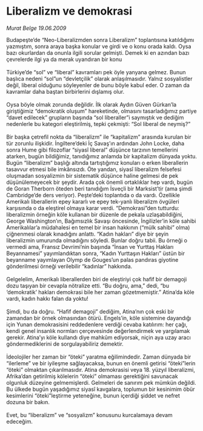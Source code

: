 # Liberalizm ve demokrasi

*Murat Belge 19.06.2009*

<div class="taraf_structure_2col_1zq">
<div class="margen_n">



 <p>Budapeşte’de “Neo-Liberalizmden sonra Liberalizm” toplantısına katıldığımı yazmıştım, sonra araya başka konular ve girdi ve o konu orada kaldı. Oysa bazı okurlardan da onunla ilgili sorular gelmişti. Demek ki en azından bazı çevrelerde ilgi ya da merak uyandıran bir konu <br/><br/>Türkiye’de “sol” ve “liberal” kavramları pek öyle yanyana gelmez. Bunun başlıca nedeni “sol”un “devletçilik” olarak anlaşılmasıdır. Yalnız sosyalistler değil, liberal olduğunu söyleyenler de bunu böyle kabul eder. O zaman da kavramlar daha baştan birbirlerini dışlamış olur. <br/><br/>Oysa böyle olmak zorunda değildir. İlk olarak Aydın Güven Gürkan’la giriştiğimiz “demokratik oluşum” hareketinde, olmasını tasarladığımız partiye “davet edilecek” grupların başında “sol liberaller”i saymıştık ve dediğim nedenlerle bu kategori eleştirilmiş, tepki çekmişti: “Sol liberal de neymiş?” <br/><br/>Bir başka çetrefil nokta da “liberalizm” ile “kapitalizm” arasında kurulan bir tür zorunlu ilişkidir. İngiltere’deki İç Savaş’ın ardından John Locke, daha sonra Hume gibi filozoflar “siyasî liberal” düşünce tarzının temellerini atarken, bugün bildiğimiz, tanıdığımız anlamda bir kapitalizm dünyada yoktu. Bugün “liberalizm” başlığı altında tartıştığımız konuları o erken liberallerin tasavvur etmesi bile imkânsızdı. Öte yandan, siyasî liberalizm felsefesi oluşmadan sosyalizmin bir sistematik düşünce haline gelmesi de pek düşünülemeyecek bir şeydir. Arada çok önemli ortaklıklar hep vardı, bugün de Goran Therborn öteden beri tanıdığım İsveçli bir Marksist’tir (ama şimdi Cambridge’de ders veriyor). Peşte’deki toplantıda o da vardı. Özellikle Amerikalı liberallerin epey kararlı ve epey tek-yanlı liberalizm övgüleri karşısında o da eleştirel olmaya karar verdi. “Demokrasi”den tutturdu: liberalizmin örneğin köle kullanan bir düzenle de pekala uzlaşabildiğini, George Washington’ın, Bağımsızlık Savaşı öncesinde, İngilizler’in köle sahibi Amerikalılar’a müdahalesi en temel bir insan hakkının (“mülk sahibi” olma) çiğnenmesi olarak kınadığını anlattı. “Kadın hakları” diye bir şeyin liberalizmin umurunda olmadığını söyledi. Bunlar doğru tabii. Bu örneği o vermedi ama, Fransız Devrimi’nin başında “İnsan ve Yurttaş Hakları Beyannamesi” yayımlandıktan sonra, “Kadın Yurttaşın Hakları” üstün bir beyanname yayımlayan Olymp de Gouges’un palas pandıras giyotine gönderilmesi örneği verilebilir “kadınlar” hakkında. <br/><br/>Gelgelelim, Amerikalı liberallerden biri de eleştiriyi çok hafif bir demagoji dozu taşıyan bir cevapla nötralize etti. “Bu doğru, ama,” dedi, “bu ‘demokratik’ hakları demokrasi bile her zaman gözetmemiştir.” Atina’da köle vardı, kadın hakkı falan da yoktu! <br/><br/>Şimdi, bu da doğru. “Hafif demagoji” dediğim, Atina’nın çok eski bir zamandan bir örnek olmasından ötürü. Engels’in, köle sistemine dayandığı için Yunan demokrasisini reddedenlere verdiği cevaba katılırım: her çağı, kendi genel insanlık normları çerçevesinde değerlendirmek ve yargılamak gerekir. Atina’yı köle kullandı diye mahkûm ediyorsak, niçin aya uzay aracı göndermediklerini de sorgulayabiliriz demektir. <br/><br/>İdeolojiler her zaman bir “öteki” yaratma eğilimindedir. Zaman dünyada bir “ilerleme” ve bir iyileşme sağlayacaksa, bunun en önemli getirisi “öteki”lerin “öteki” olmaktan çıkarılmasıdır. Atina demokrasisi veya 18. yüzyıl liberalizmi, Afrika’dan getirilmiş kölelerin “öteki” olmaması gerektiğini savunacak olgunluk düzeyine gelmemişlerdi. Gelmeleri de sanırım pek mümkün değildi. Bu ülkede bugün yaşadığımız siyasî kavgalara, toplumun bir kesinimim öbür kesimlerini “öteki”leştirme yeteneğine, bunun içerdiği şiddet ve nefret dozuna bir bakın. <br/><br/>Evet, bu “liberalizm” ve “sosyalizm” konusunu kurcalamaya devam edeceğim.</p>
<br/>
<br/>
<br/>



<br/>


<div id="taraf_not">
</div>

</div>


</div>
